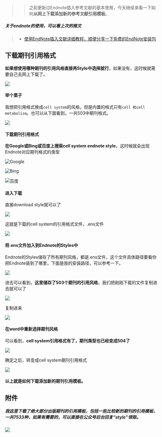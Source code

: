 >> 之前更新过Endnote插入参考文献的基本使用，今天继续来看一下如何**从网上下载添加新的参考文献引用模板**。

##### 关于endnote的使用，可以看上次的推文

> - [使用EndNote插入文献详细教程，顺便分享一下免费的EndNote安装包](https://mp.weixin.qq.com/s?__biz=Mzg2NjYzNjQ4Ng==&mid=2247489102&idx=1&sn=59551187db59ffb7865f03db11e11dca&chksm=ce4691e7f93118f166897f67c4580cd9c08b81b312298d87c2249b192e0779c96bc194b2feb0&token=660713217&lang=zh_CN#rd)

## 下载期刊引用格式

**如果想使用哪种期刊的引用风格直接再Style中选择就行**，如果没有，这时候就需要自己去网上下载了。

![](https://files.mdnice.com/user/23696/d75b63aa-098c-4e35-a62b-a06d68ef1366.jpg)

#### 举个栗子

我想把引用格式换成`cell system`的风格，但是内置的格式只有`cell 和cell metabolism`。也可以从下面看到，一共503中期刊格式。

![](https://files.mdnice.com/user/23696/a88415c0-c330-4c5f-aa43-a37fa83d99d3.png)

#### 下载期刊引用格式

**在Google或Bing或百度上搜索cell system endnote style**，这时候就会出现Endnote对应期刊格式的类型

![Google](https://files.mdnice.com/user/23696/b63fbdd1-778e-477e-bc73-e529feb7f570.png)

![Bing](https://files.mdnice.com/user/23696/f40f6a1d-3a00-45e8-b9a7-048cd3e11413.png)

![百度](https://files.mdnice.com/user/23696/0262507c-ba3e-4c61-beb4-99dcebe01eeb.png)

#### 进入下载

直接download style就可以了

![](https://files.mdnice.com/user/23696/b3c9f192-b737-4b77-9c29-55827fc3586b.png)

这就是下载的cell system的引用格式文件，.ens文件

![](https://files.mdnice.com/user/23696/308c9ea1-066b-4b4e-97a7-98a6d52fec4b.png)

#### 将.ens文件加入到Endnote的Styles中

Endnote的Styles储存了所有期刊风格，都是.ens文件，这个文件具体路径要看你把Endnote装到了哪里，下面是我的安装路径，可以参考一下。

![](https://files.mdnice.com/user/23696/61737942-3183-493c-bddb-0468f4b348a7.png)

进去可以看到，**这里储存了503个期刊的引用风格**，我们把刚刚下载的文件复制进去就可以了

![](https://files.mdnice.com/user/23696/7443e23c-96cb-4e70-b8fd-10cd9ef03ae7.png)

复制进来

![](https://files.mdnice.com/user/23696/c27046f9-2318-4428-96cc-58fd46f70eb9.png)

#### 在word中重新选择期刊风格

可以看到，**cell system引用格式有了，期刊类型也已经变成504了**

![](https://files.mdnice.com/user/23696/277d7d15-9860-41d0-b897-bc6fa7579254.png)

确定之后，转变成cell system期刊引用格式

![](https://files.mdnice.com/user/23696/cb3040d7-a41f-4aa9-933f-3637ce15ac91.png)

#### 以上就是如何下载添加新的期刊引用模板。

## 附件

##### 我这里下载了绝大部分出版期刊的引用模板，包括一些比较新的期刊的引用模板，一共7533种，如果有需要的，可以直接在公众号后台回复“style”领取。

![](https://files.mdnice.com/user/23696/ce32785c-9ac3-4add-99f1-74e3b864724c.png)



